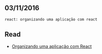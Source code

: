 03/11/2016
----------

`react: organizando uma aplicação com react`

## Read

- [Organizando uma aplicação com React](https://medium.com/tableless/organizando-uma-aplica%C3%A7%C3%A3o-com-react-5b8ea9075596#.kfqf3ng2v)
